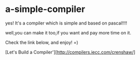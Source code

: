 a-simple-compiler
=================

yes! It's a compiler which is simple and based on pascal!!!!

well,you can make it too,if you want and pay more time on it.

Check the link below, and enjoy! =)

[Let's Build a Compiler'][http://compilers.iecc.com/crenshaw/]

